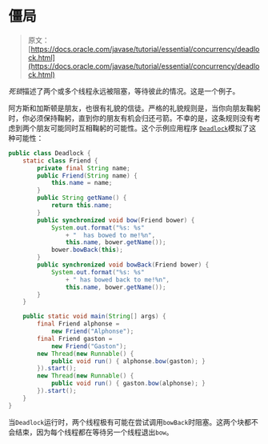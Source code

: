 # 僵局

> 原文： [https://docs.oracle.com/javase/tutorial/essential/concurrency/deadlock.html](https://docs.oracle.com/javase/tutorial/essential/concurrency/deadlock.html)

*死锁*描述了两个或多个线程永远被阻塞，等待彼此的情况。这是一个例子。

阿方斯和加斯顿是朋友，也很有礼貌的信徒。严格的礼貌规则是，当你向朋友鞠躬时，你必须保持鞠躬，直到你的朋友有机会归还弓箭。不幸的是，这条规则没有考虑到两个朋友可能同时互相鞠躬的可能性。这个示例应用程序 [``Deadlock``](examples/Deadlock.java)模拟了这种可能性：

```java
public class Deadlock {
    static class Friend {
        private final String name;
        public Friend(String name) {
            this.name = name;
        }
        public String getName() {
            return this.name;
        }
        public synchronized void bow(Friend bower) {
            System.out.format("%s: %s"
                + "  has bowed to me!%n", 
                this.name, bower.getName());
            bower.bowBack(this);
        }
        public synchronized void bowBack(Friend bower) {
            System.out.format("%s: %s"
                + " has bowed back to me!%n",
                this.name, bower.getName());
        }
    }

    public static void main(String[] args) {
        final Friend alphonse =
            new Friend("Alphonse");
        final Friend gaston =
            new Friend("Gaston");
        new Thread(new Runnable() {
            public void run() { alphonse.bow(gaston); }
        }).start();
        new Thread(new Runnable() {
            public void run() { gaston.bow(alphonse); }
        }).start();
    }
}

```

当`Deadlock`运行时，两个线程极有可能在尝试调用`bowBack`时阻塞。这两个块都不会结束，因为每个线程都在等待另一个线程退出`bow`。